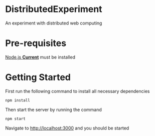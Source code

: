 # DistributedExperiment
An experiment with distributed web computing

# Pre-requisites
[Node.js **Current**](https://nodejs.org/) must be installed

# Getting Started
First run the following command to install all necessary dependencies
```
npm install
```

Then start the server by running the command
```
npm start
```

Navigate to [http://localhost:3000](http://localhost:3000) and you should be started